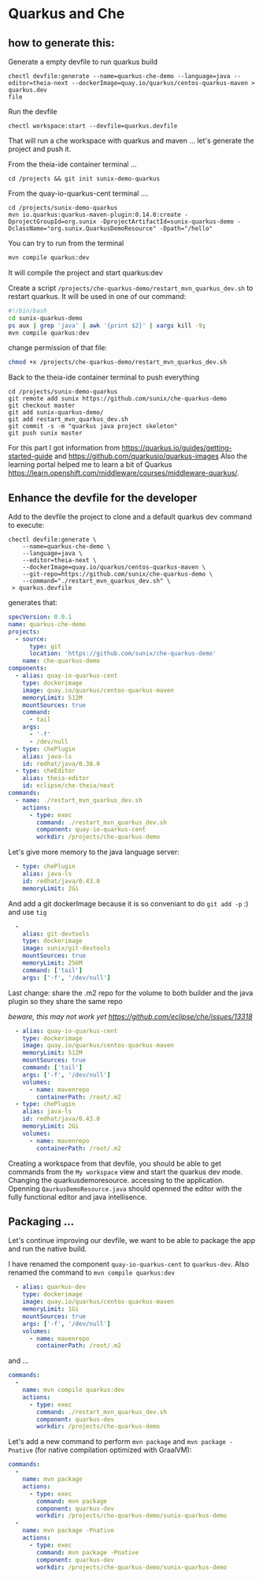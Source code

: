 # Quarkus and Che

## how to generate this:
Generate a empty devfile to run quarkus build
```
chectl devfile:generate --name=quarkus-che-demo --language=java --editor=theia-next --dockerImage=quay.io/quarkus/centos-quarkus-maven > quarkus.dev
file
```

Run the devfile
```
chectl workspace:start --devfile=quarkus.devfile
```

That will run a che workspace with quarkus and maven ... let's generate the project and push it.

From the theia-ide container terminal ...
```
cd /projects && git init sunix-demo-quarkus
```

From the quay-io-quarkus-cent terminal ....
```
cd /projects/sunix-demo-quarkus
mvn io.quarkus:quarkus-maven-plugin:0.14.0:create -DprojectGroupId=org.sunix -DprojectArtifactId=sunix-quarkus-demo -DclassName="org.sunix.QuarkusDemoResource" -Dpath="/hello"
```

You can try to run from the terminal
```bash
mvn compile quarkus:dev
```
It will compile the project and start quarkus:dev

Create a script `/projects/che-quarkus-demo/restart_mvn_quarkus_dev.sh` to restart quarkus. It will be used in one of our command:

```bash
#!/bin/bash
cd sunix-quarkus-demo
ps aux | grep 'java' | awk '{print $2}' | xargs kill -9;
mvn compile quarkus:dev
```

change permission of that file:
```bash
chmod +x /projects/che-quarkus-demo/restart_mvn_quarkus_dev.sh
```

Back to the theia-ide container terminal to push everything
```
cd /projects/sunix-demo-quarkus
git remote add sunix https://github.com/sunix/che-quarkus-demo
git checkout master
git add sunix-quarkus-demo/
git add restart_mvn_quarkus_dev.sh
git commit -s -m "quarkus java project skeleton"
git push sunix master
```

For this part I got information from https://quarkus.io/guides/getting-started-guide and https://github.com/quarkusio/quarkus-images
Also the learning portal helped me to learn a bit of Quarkus https://learn.openshift.com/middleware/courses/middleware-quarkus/.

## Enhance the devfile for the developer

Add to the devfile the project to clone and a default quarkus dev command to execute:
```
chectl devfile:generate \
    --name=quarkus-che-demo \
    --language=java \
    --editor=theia-next \
    --dockerImage=quay.io/quarkus/centos-quarkus-maven \
    --git-repo=https://github.com/sunix/che-quarkus-demo \
    --command="./restart_mvn_quarkus_dev.sh" \
 > quarkus.devfile

```
generates that:
```yaml
specVersion: 0.0.1
name: quarkus-che-demo
projects:
  - source:
      type: git
      location: 'https://github.com/sunix/che-quarkus-demo'
    name: che-quarkus-demo
components:
  - alias: quay-io-quarkus-cent
    type: dockerimage
    image: quay.io/quarkus/centos-quarkus-maven
    memoryLimit: 512M
    mountSources: true
    command:
      - tail
    args:
      - '-f'
      - /dev/null
  - type: chePlugin
    alias: java-ls
    id: redhat/java/0.38.0
  - type: cheEditor
    alias: theia-editor
    id: eclipse/che-theia/next
commands:
  - name: ./restart_mvn_quarkus_dev.sh
    actions:
      - type: exec
        command: ./restart_mvn_quarkus_dev.sh
        component: quay-io-quarkus-cent
        workdir: /projects/che-quarkus-demo
```

Let's give more memory to the java language server:
```yaml
  - type: chePlugin
    alias: java-ls
    id: redhat/java/0.43.0
    memoryLimit: 2Gi
```

And add a git dockerImage because it is so conveniant to do `git add -p` :) and use `tig`
```yaml
  -
    alias: git-devtools
    type: dockerimage
    image: sunix/git-devtools
    mountSources: true
    memoryLimit: 256M
    command: ['tail']
    args: ['-f', '/dev/null']
```


Last change: share the .m2 repo for the volume to both builder and the java plugin so they share the same repo

*beware, this may not work yet https://github.com/eclipse/che/issues/13318*
```yaml
  - alias: quay-io-quarkus-cent
    type: dockerimage
    image: quay.io/quarkus/centos-quarkus-maven
    memoryLimit: 512M
    mountSources: true
    command: ['tail']
    args: ['-f', '/dev/null']
    volumes:
      - name: mavenrepo
        containerPath: /root/.m2
  - type: chePlugin
    alias: java-ls
    id: redhat/java/0.43.0
    memoryLimit: 2Gi
    volumes:
      - name: mavenrepo
        containerPath: /root/.m2
```

Creating a workspace from that devfile, you should be able to get commands from the `My workspace` view and start the quarkus dev mode. Changing the quarkusdemoresource.
accessing to the application. Openning `QaurkusDemoResource.java` should openned the editor with the fully functional editor and java intellisence.

## Packaging ...

Let's continue improving our devfile, we want to be able to package the app and run the native build.

I have renamed the component `quay-io-quarkus-cent` to `quarkus-dev`. Also renamed the command to `mvn compile quarkus:dev`
```yaml
  - alias: quarkus-dev
    type: dockerimage
    image: quay.io/quarkus/centos-quarkus-maven
    memoryLimit: 1Gi
    mountSources: true
    args: ['-f', '/dev/null']
    volumes:
      - name: mavenrepo
        containerPath: /root/.m2
```
and ...
```yaml
commands:
  -
    name: mvn compile quarkus:dev
    actions:
      - type: exec
        command: ./restart_mvn_quarkus_dev.sh
        component: quarkus-dev
        workdir: /projects/che-quarkus-demo

```

Let's add a new command to perform `mvn package` and `mvn package -Pnative` (for native compilation optimized with GraalVM):
```yaml
commands:
  -
    name: mvn package
    actions:
      - type: exec
        command: mvn package
        component: quarkus-dev
        workdir: /projects/che-quarkus-demo/sunix-quarkus-demo
  -
    name: mvn package -Pnative
    actions:
      - type: exec
        command: mvn package -Pnative
        component: quarkus-dev
        workdir: /projects/che-quarkus-demo/sunix-quarkus-demo
```
